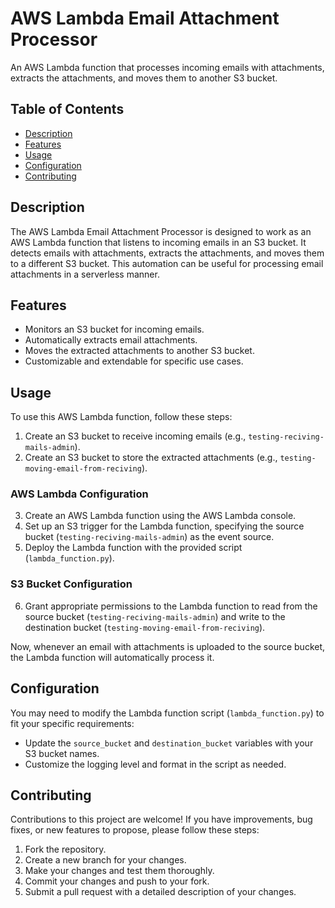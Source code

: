 # AWS Lambda Email Attachment Processor



An AWS Lambda function that processes incoming emails with attachments, extracts the attachments, and moves them to another S3 bucket.

## Table of Contents

- [Description](#description)
- [Features](#features)
- [Usage](#usage)
- [Configuration](#configuration)
- [Contributing](#contributing)


## Description

The AWS Lambda Email Attachment Processor is designed to work as an AWS Lambda function that listens to incoming emails in an S3 bucket. It detects emails with attachments, extracts the attachments, and moves them to a different S3 bucket. This automation can be useful for processing email attachments in a serverless manner.

## Features

- Monitors an S3 bucket for incoming emails.
- Automatically extracts email attachments.
- Moves the extracted attachments to another S3 bucket.
- Customizable and extendable for specific use cases.

## Usage

To use this AWS Lambda function, follow these steps:

1. Create an S3 bucket to receive incoming emails (e.g., `testing-reciving-mails-admin`).
2. Create an S3 bucket to store the extracted attachments (e.g., `testing-moving-email-from-reciving`).

### AWS Lambda Configuration

3. Create an AWS Lambda function using the AWS Lambda console.
4. Set up an S3 trigger for the Lambda function, specifying the source bucket (`testing-reciving-mails-admin`) as the event source.
5. Deploy the Lambda function with the provided script (`lambda_function.py`).

### S3 Bucket Configuration

6. Grant appropriate permissions to the Lambda function to read from the source bucket (`testing-reciving-mails-admin`) and write to the destination bucket (`testing-moving-email-from-reciving`).

Now, whenever an email with attachments is uploaded to the source bucket, the Lambda function will automatically process it.

## Configuration

You may need to modify the Lambda function script (`lambda_function.py`) to fit your specific requirements:

- Update the `source_bucket` and `destination_bucket` variables with your S3 bucket names.
- Customize the logging level and format in the script as needed.

## Contributing

Contributions to this project are welcome! If you have improvements, bug fixes, or new features to propose, please follow these steps:

1. Fork the repository.
2. Create a new branch for your changes.
3. Make your changes and test them thoroughly.
4. Commit your changes and push to your fork.
5. Submit a pull request with a detailed description of your changes.


